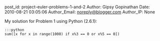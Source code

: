 post_id: project-euler-problems-1-and-2
Author: Gipsy Gopinathan
Date: 2010-08-21 03:05:06
Author_Email: noreply@blogger.com
Author_IP: None

My solution for Problem 1 using Python (2.6.1):

    :::python
    sum([x for x in range(1000) if x%3 == 0 or x%5 == 0])
